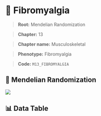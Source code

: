 # 🧪 Fibromyalgia

> **Root:** Mendelian Randomization

> **Chapter:** 13  

> **Chapter name:** Musculoskeletal

> **Phenotype:** Fibromyalgia  

> **Code:** `M13_FIBROMYALGIA`

## 🧬 Mendelian Randomization  

<img src="/MR/Figures/Forward/M13_FIBROMYALGIA.png"/>

## 📊 Data Table

<CsvTableMRF src="/public/MR/Data/Forward/M13_FIBROMYALGIA.csv"/>
